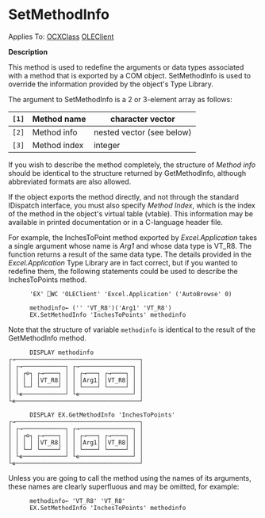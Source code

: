 



<h1 class="heading"><span class="name">SetMethodInfo</span></h1>

Applies To: [OCXClass](../a-z/ocxclass.md) [OLEClient](../a-z/oleclient.md)


**Description**


This method is used to redefine the arguments or data types associated with a method that is exported by a COM object. SetMethodInfo is used to override the information provided by the object's Type Library.



The argument to SetMethodInfo is a 2 or 3-element array as follows:


| `[1]` | Method name | character vector |
| --- | --- | ---  |
| `[2]` | Method info | nested vector (see below) |
| `[3]` | Method index | integer |



If you wish to describe the method completely, the structure of *Method info* should be identical to the structure returned by GetMethodInfo, although abbreviated formats are also allowed.


If the object exports the method directly, and not through the standard IDispatch interface, you must also specify *Method Index*, which is the index of the method in the object's virtual table (vtable). This information may be available in printed documentation or in a C-language header file.


For example, the InchesToPoint method exported by *Excel.Application* takes a single argument whose name is *Arg1* and whose data type is VT_R8. The function returns a result of the same data type. The details provided in the *Excel.Application* Type Library are in fact correct, but if you wanted to redefine them, the following statements could be used to describe the InchesToPoints method.
```apl
      'EX' ⎕WC 'OLEClient' 'Excel.Application' ('AutoBrowse' 0)

      methodinfo← ('' 'VT_R8')('Arg1' 'VT_R8')
      EX.SetMethodInfo 'InchesToPoints' methodinfo
```


Note that the structure of variable `methodinfo` is identical to the result of the GetMethodInfo method.
```apl
      DISPLAY methodinfo
┌→───────────────────────────────────┐
│ ┌→────────────┐ ┌→───────────────┐ │
│ │ ┌⊖┐ ┌→────┐ │ │ ┌→───┐ ┌→────┐ │ │
│ │ │ │ │VT_R8│ │ │ │Arg1│ │VT_R8│ │ │
│ │ └─┘ └─────┘ │ │ └────┘ └─────┘ │ │
│ └∊────────────┘ └∊───────────────┘ │
└∊───────────────────────────────────┘

      DISPLAY EX.GetMethodInfo 'InchesToPoints'
┌→───────────────────────────────────┐
│ ┌→────────────┐ ┌→───────────────┐ │
│ │ ┌⊖┐ ┌→────┐ │ │ ┌→───┐ ┌→────┐ │ │
│ │ │ │ │VT_R8│ │ │ │Arg1│ │VT_R8│ │ │
│ │ └─┘ └─────┘ │ │ └────┘ └─────┘ │ │
│ └∊────────────┘ └∊───────────────┘ │
└∊───────────────────────────────────┘
```



Unless you are going to call the method using the names of its arguments, these names are clearly superfluous and may be omitted, for example:
```apl
      methodinfo← 'VT_R8' 'VT_R8'
      EX.SetMethodInfo 'InchesToPoints' methodinfo 
```



